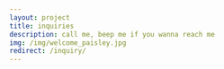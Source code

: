 ```yaml
---
layout: project
title: inquiries
description: call me, beep me if you wanna reach me
img: /img/welcome_paisley.jpg
redirect: /inquiry/
---
```

